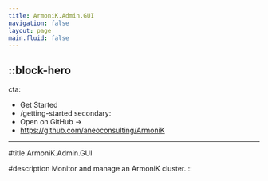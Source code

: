 ```yaml
---
title: ArmoniK.Admin.GUI
navigation: false
layout: page
main.fluid: false
---
```


::block-hero
---
cta:
  - Get Started
  - /getting-started
secondary:
  - Open on GitHub →
  - https://github.com/aneoconsulting/ArmoniK
---

#title
ArmoniK.Admin.GUI

#description
Monitor and manage an ArmoniK cluster.
::